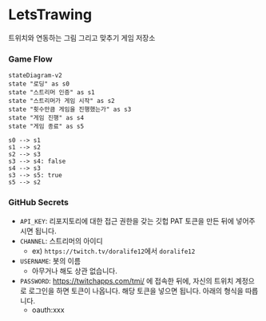 # LetsTrawing

트위치와 연동하는 그림 그리고 맞추기 게임 저장소

### Game Flow

```mermaid
stateDiagram-v2
state "로딩" as s0
state "스트리머 인증" as s1
state "스트리머가 게임 시작" as s2
state "횟수만큼 게임을 진행했는가" as s3
state "게임 진행" as s4
state "게임 종료" as s5

s0 --> s1
s1 --> s2
s2 --> s3
s3 --> s4: false
s4 --> s3
s3 --> s5: true
s5 --> s2
```

### GitHub Secrets

- `API_KEY`: 리포지토리에 대한 접근 권한을 갖는 깃헙 PAT 토큰을 만든 뒤에 넣어주시면 됩니다.
- `CHANNEL`: 스트리머의 아이디
    - ex) `https://twitch.tv/doralife12`에서 `doralife12`
- `USERNAME`: 봇의 이름
    - 아무거나 해도 상관 없습니다.
- `PASSWORD`: https://twitchapps.com/tmi/ 에 접속한 뒤에, 자신의 트위치 계정으로 로그인을 하면 토큰이 나옵니다. 해당 토큰을 넣으면 됩니다. 아래의 형식을 따릅니다.
    - oauth:xxx
